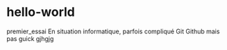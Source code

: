 # hello-world
premier_essai
En situation informatique, parfois compliqué
Git Github mais pas guick
gjhgjg
